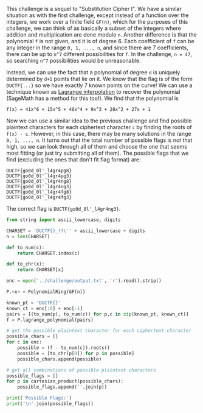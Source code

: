 This challenge is a sequel to "Substitution Cipher I". We have a similar situation as with the first challenge, except instead of a function over the integers, we work over a finite field `GF(n)`, which for the purposes of this challenge, we can think of as basically a subset of the integers where addition and multiplication are done modulo `n`. Another difference is that the polynomial `f` is not given, and it is of degree 6. Each coefficient of `f` can be any integer in the range `0, 1, ..., n`, and since there are 7 coefficients, there can be up to `n^7` different possibilities for `f`. In the challenge, `n = 47`, so searching `n^7` possibilities would be unreasonable.

Instead, we can use the fact that a polynomial of degree `d` is uniquely determined by `d+1` points that lie on it. We know that the flag is of the form `DUCTF{...}` so we have exactly 7 known points on the curve! We can use a technique known as [Lagrange interpolation](https://en.wikipedia.org/wiki/Lagrange_polynomial) to recover the polynomial (SageMath has a method for this too!). We find that the polynomial is

```
f(x) = 41x^6 + 15x^5 + 40x^4 + 9x^3 + 28x^2 + 27x + 1
```

Now we can use a similar idea to the previous challenge and find possible plaintext characters for each ciphertext character `c` by finding the roots of `f(x) - c`. However, in this case, there may be many solutions in the range `0, 1, ..., n`. It turns out that the total number of possible flags is not that high, so we can look through all of them and choose the one that seems most fitting (or just try submitting all of them). The possible flags that we find (excluding the ones that don't fit flag format) are:

```
DUCTF{go0d_0l'_l4gr4pg8}
DUCTF{go0d_0l'_l4gr4pg3}
DUCTF{go0d_0l'_l4gr4ng8}
DUCTF{go0d_0l'_l4gr4ng3}
DUCTF{go0d_0l'_l4gr4fg8}
DUCTF{go0d_0l'_l4gr4fg3}
```

The correct flag is `DUCTF{go0d_0l'_l4gr4ng3}`.

```py
from string import ascii_lowercase, digits

CHARSET = 'DUCTF{}_!?\'' + ascii_lowercase + digits
n = len(CHARSET)

def to_num(c):
    return CHARSET.index(c)

def to_chr(x):
    return CHARSET[x]

enc = open('../challenge/output.txt', 'r').read().strip()

P.<x> = PolynomialRing(GF(n))

known_pt = 'DUCTF{}'
known_ct = enc[:6] + enc[-1]
pairs = [(to_num(p), to_num(c)) for p,c in zip(known_pt, known_ct)]
f = P.lagrange_polynomial(pairs)

# get the possible plaintext character for each ciphertext character
possible_chars = []
for c in enc:
    possible = (f - to_num(c)).roots()
    possible = [to_chr(p[0]) for p in possible]
    possible_chars.append(possible)

# get all combinations of possible plaintext characters
possible_flags = []
for p in cartesian_product(possible_chars):
    possible_flags.append(''.join(p))

print('Possible Flags:')
print('\n'.join(possible_flags))
```
